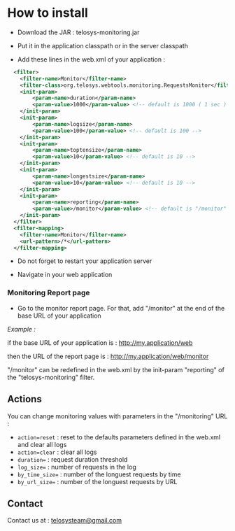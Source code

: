 How to install
==========

* Download the JAR : telosys-monitoring.jar

* Put it in the application classpath or in the server classpath

* Add these lines in the web.xml of your application :

```xml
  <filter>
    <filter-name>Monitor</filter-name>
    <filter-class>org.telosys.webtools.monitoring.RequestsMonitor</filter-class>    
    <init-param>
    	<param-name>duration</param-name>
    	<param-value>1000</param-value> <!-- default is 1000 ( 1 sec )  -->
    </init-param>
    <init-param>
    	<param-name>logsize</param-name>
    	<param-value>100</param-value> <!-- default is 100 -->
    </init-param>
    <init-param>
    	<param-name>toptensize</param-name>
    	<param-value>10</param-value> <!-- default is 10 -->
    </init-param>
    <init-param>
    	<param-name>longestsize</param-name>
    	<param-value>10</param-value> <!-- default is 10 -->
    </init-param>
    <init-param>
    	<param-name>reporting</param-name>
    	<param-value>/monitor</param-value> <!-- default is "/monitor" -->
    </init-param>
  </filter>
  <filter-mapping>
  	<filter-name>Monitor</filter-name>
  	<url-pattern>/*</url-pattern>
  </filter-mapping>
```

* Do not forget to restart your application server

* Navigate in your web application

### Monitoring Report page

* Go to the monitor report page. For that, add "/monitor" at the end of the base URL of your application

_Example :_

if the base URL of your application is : http://my.application/web

then the URL of the report page is : http://my.application/web/monitor

"/monitor" can be redefined in the web.xml by the init-param "reporting" of the "telosys-monitoring" filter.

Actions
-------

You can change monitoring values with parameters in the "/monitoring" URL :
* ```action=reset``` : reset to the defaults parameters defined in the web.xml and clear all logs
* ```action=clear``` : clear all logs
* ```duration=``` : request duration threshold
* ```log_size=``` : number of requests in the log
* ```by_time_size=``` : number of the longuest requests by time
* ```by_url_size=``` : number of the longuest requests by URL

Contact
---

Contact us at : [telosysteam@gmail.com](telosysteam@gmail.com)